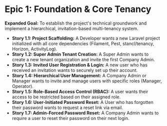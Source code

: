 # Epic 1: Foundation & Core Tenancy
**Expanded Goal:** To establish the project's technical groundwork and implement a hierarchical, invitation-based multi-tenancy system.

* **Story 1.1: Project Scaffolding:** A Developer wants a new Laravel project initialized with all core dependencies (Filament, Pest, stancl/tenancy, Horizon, ActivityLog).
* **Story 1.2: Super Admin Tenant Creation:** A Super Admin wants to create a new tenant organization and invite the first Company Admin.
* **Story 1.3: Invited User Registration & Login:** A new user who has received an invitation wants to securely set up their account.
* **Story 1.4: Hierarchical User Management:** A Company Admin or Manager wants to invite and manage users with specific roles (Manager, Operator).
* **Story 1.5: Role-Based Access Control (RBAC):** A user wants their access to be restricted based on their assigned role.
* **Story 1.6: User-Initiated Password Reset:** A User who has forgotten their password wants to request a reset link via email.
* **Story 1.7: Admin-Forced Password Reset:** A Company Admin wants to require a user to reset their password on their next login.